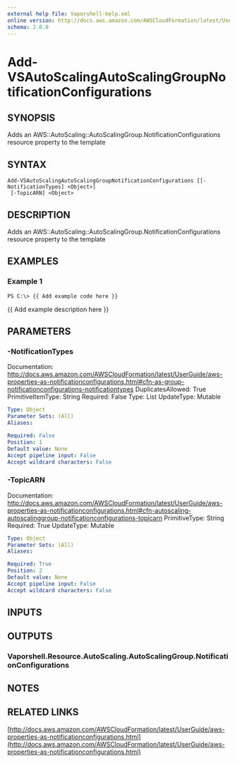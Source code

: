 ```yaml
---
external help file: Vaporshell-help.xml
online version: http://docs.aws.amazon.com/AWSCloudFormation/latest/UserGuide/aws-properties-as-notificationconfigurations.html
schema: 2.0.0
---
```


# Add-VSAutoScalingAutoScalingGroupNotificationConfigurations

## SYNOPSIS
Adds an AWS::AutoScaling::AutoScalingGroup.NotificationConfigurations resource property to the template

## SYNTAX

```
Add-VSAutoScalingAutoScalingGroupNotificationConfigurations [[-NotificationTypes] <Object>]
 [-TopicARN] <Object>
```

## DESCRIPTION
Adds an AWS::AutoScaling::AutoScalingGroup.NotificationConfigurations resource property to the template

## EXAMPLES

### Example 1
```
PS C:\> {{ Add example code here }}
```

{{ Add example description here }}

## PARAMETERS

### -NotificationTypes
Documentation: http://docs.aws.amazon.com/AWSCloudFormation/latest/UserGuide/aws-properties-as-notificationconfigurations.html#cfn-as-group-notificationconfigurations-notificationtypes
DuplicatesAllowed: True
PrimitiveItemType: String
Required: False
Type: List
UpdateType: Mutable

```yaml
Type: Object
Parameter Sets: (All)
Aliases: 

Required: False
Position: 1
Default value: None
Accept pipeline input: False
Accept wildcard characters: False
```

### -TopicARN
Documentation: http://docs.aws.amazon.com/AWSCloudFormation/latest/UserGuide/aws-properties-as-notificationconfigurations.html#cfn-autoscaling-autoscalinggroup-notificationconfigurations-topicarn
PrimitiveType: String
Required: True
UpdateType: Mutable

```yaml
Type: Object
Parameter Sets: (All)
Aliases: 

Required: True
Position: 2
Default value: None
Accept pipeline input: False
Accept wildcard characters: False
```

## INPUTS

## OUTPUTS

### Vaporshell.Resource.AutoScaling.AutoScalingGroup.NotificationConfigurations

## NOTES

## RELATED LINKS

[http://docs.aws.amazon.com/AWSCloudFormation/latest/UserGuide/aws-properties-as-notificationconfigurations.html](http://docs.aws.amazon.com/AWSCloudFormation/latest/UserGuide/aws-properties-as-notificationconfigurations.html)

